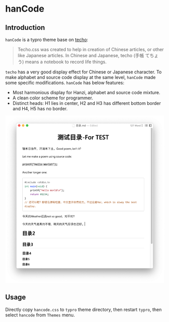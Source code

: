 # hanCode

## Introduction

`hanCode` is a typro theme base on [techo](https://github.com/lfkdsk/techo.css):

> Techo.css was created to help in creation of Chinese articles, or other like Japanese articles. In Chinese and Japanese, techo (手帳 てちょう) means a notebook to record life things.

`techo` has a very good display effect for Chinese or Japanese character. To make alphabet and source code display at the same level, `hanCode` made some specific modifications. `hanCode` has below features:

- Most harmonious display for Hanzi, alphabet and source code mixture.
- A clean color scheme for programmer.
- Distinct heads: H1 lies in center, H2 and H3 has different bottom border and H4, H5 has no border.

![preview.png](image/preview.png)

## Usage

Directly copy `hancode.css` to `typro` theme directory, then restart `typro`, then select `hancode` from `Themes` menu.
